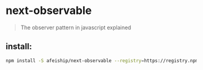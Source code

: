 # next-observable
> The observer pattern in javascript explained

## install:
```bash
npm install -S afeiship/next-observable --registry=https://registry.npm.taobao.org
```
